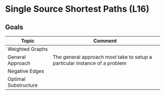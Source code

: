 # Single Source Shortest Paths (L16)

## Goals

| Topic                | Comment                                                                    |
| -------------------- | -------------------------------------------------------------------------- |
| Weighted Graphs      |                                                                            |
| General Approach     | The general approach most take to setup a particular instance of a problem |
| Negative Edges       |                                                                            |
| Optimal Substructure |                                                                            |

